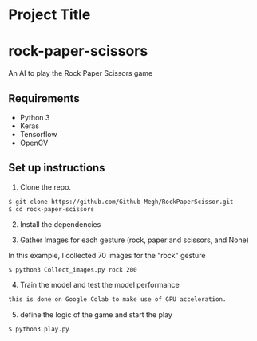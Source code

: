 
# Project Title

# rock-paper-scissors

An AI to play the Rock Paper Scissors game

## Requirements
- Python 3
- Keras
- Tensorflow
- OpenCV

## Set up instructions
1. Clone the repo.
```sh
$ git clone https://github.com/Github-Megh/RockPaperScissor.git
$ cd rock-paper-scissors
```

2. Install the dependencies

3. Gather Images for each gesture (rock, paper and scissors, and None)

In this example, I collected 70 images for the "rock" gesture
```sh
$ python3 Collect_images.py rock 200
```

4. Train the model and test the model performance
```sh
this is done on Google Colab to make use of GPU acceleration. 
```

5. define the logic of the game and start the play
```sh
$ python3 play.py
```